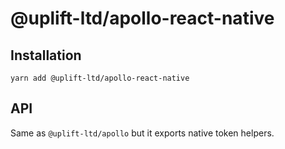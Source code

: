 # @uplift-ltd/apollo-react-native

## Installation

    yarn add @uplift-ltd/apollo-react-native

## API

Same as `@uplift-ltd/apollo` but it exports native token helpers.
